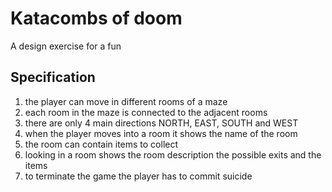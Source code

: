 # Katacombs of doom

A design exercise for a fun

## Specification

1. the player can move in different rooms of a maze
1. each room in the maze is connected to the adjacent rooms
1. there are only 4 main directions NORTH, EAST, SOUTH and WEST
1. when the player moves into a room it shows the name of the room
1. the room can contain items to collect
1. looking in a room shows the room description the possible exits and the items
1. to terminate the game the player has to commit suicide
